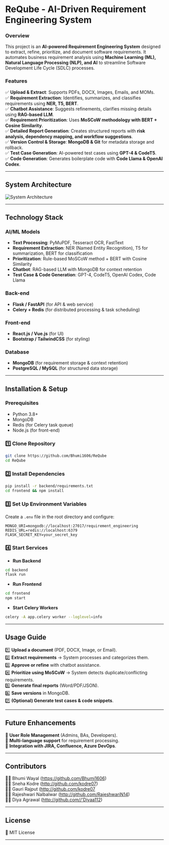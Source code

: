 # **ReQube - AI-Driven Requirement Engineering System**  

### **Overview**  
This project is an **AI-powered Requirement Engineering System** designed to extract, refine, prioritize, and document software requirements. It automates business requirement analysis using **Machine Learning (ML), Natural Language Processing (NLP), and AI** to streamline Software Development Life Cycle (SDLC) processes.

### **Features**  
✅ **Upload & Extract**: Supports PDFs, DOCX, Images, Emails, and MOMs.  
✅ **Requirement Extraction**: Identifies, summarizes, and classifies requirements using **NER, T5, BERT**.  
✅ **Chatbot Assistance**: Suggests refinements, clarifies missing details using **RAG-based LLM**.  
✅ **Requirement Prioritization**: Uses **MoSCoW methodology with BERT + Cosine Similarity**.  
✅ **Detailed Report Generation**: Creates structured reports with **risk analysis, dependency mapping, and workflow suggestions**.  
✅ **Version Control & Storage**: **MongoDB & Git** for metadata storage and rollback.  
✅ **Test Case Generation**: AI-powered test cases using **GPT-4 & CodeT5**.  
✅ **Code Generation**: Generates boilerplate code with **Code Llama & OpenAI Codex**.  

---

## **System Architecture**  
![System Architecture](https://github.com/user-attachments/assets/aea833ec-4cf9-4206-80f0-da00945b625a)
 
---

## **Technology Stack**  

### **AI/ML Models**  
- **Text Processing**: PyMuPDF, Tesseract OCR, FastText  
- **Requirement Extraction**: NER (Named Entity Recognition), T5 for summarization, BERT for classification  
- **Prioritization**: Rule-based MoSCoW method + BERT with Cosine Similarity  
- **Chatbot**: RAG-based LLM with MongoDB for context retention  
- **Test Case & Code Generation**: GPT-4, CodeT5, OpenAI Codex, Code Llama  

### **Back-end**  
- **Flask / FastAPI** (for API & web service)  
- **Celery + Redis** (for distributed processing & task scheduling)  

### **Front-end**  
- **React.js / Vue.js** (for UI)  
- **Bootstrap / TailwindCSS** (for styling)  

### **Database**  
- **MongoDB** (for requirement storage & context retention)  
- **PostgreSQL / MySQL** (for structured data storage)  

---

## **Installation & Setup**  

### **Prerequisites**  
- Python 3.8+  
- MongoDB  
- Redis (for Celery task queue)  
- Node.js (for front-end)  

### **1️⃣ Clone Repository**  
```sh
git clone https://github.com/Bhumi1606/ReQube
cd ReQube
```

### **2️⃣ Install Dependencies**  
```sh
pip install -r backend/requirements.txt
cd frontend && npm install
```

### **3️⃣ Set Up Environment Variables**  
Create a `.env` file in the root directory and configure:  
```
MONGO_URI=mongodb://localhost:27017/requirement_engineering
REDIS_URL=redis://localhost:6379
FLASK_SECRET_KEY=your_secret_key
```

### **4️⃣ Start Services**  
- **Run Backend**  
```sh
cd backend
flask run
```
- **Run Frontend**  
```sh
cd frontend
npm start
```
- **Start Celery Workers**  
```sh
celery -A app.celery worker --loglevel=info
```

---

## **Usage Guide**  

1️⃣ **Upload a document** (PDF, DOCX, Image, or Email).  
2️⃣ **Extract requirements** → System processes and categorizes them.  
3️⃣ **Approve or refine** with chatbot assistance.  
4️⃣ **Prioritize using MoSCoW** → System detects duplicate/conflicting requirements.  
5️⃣ **Generate final reports** (Word/PDF/JSON).  
6️⃣ **Save versions** in MongoDB.  
7️⃣ **(Optional) Generate test cases & code snippets**.  

---

## **Future Enhancements**  
🔹 **User Role Management** (Admins, BAs, Developers).  
🔹 **Multi-language support** for requirement processing.  
🔹 **Integration with JIRA, Confluence, Azure DevOps**.  

---

## **Contributors**  
👨‍💻 Bhumi Wayal (https://github.com/Bhumi1606) <br> 
👩‍💻 Sneha Kodre (http://github.com/kodre07)<br>
👩‍💻 Gauri Rajput (http://github.com/kodre07<br>
👩‍💻 Rajeshwari Nalbalwar (http://github.com/RajeshwariN14)<br>
👩‍💻 Diya Agrawal (http://github.com//'Diyaa112)<br>

---

## **License**  
📜 MIT License  

---
